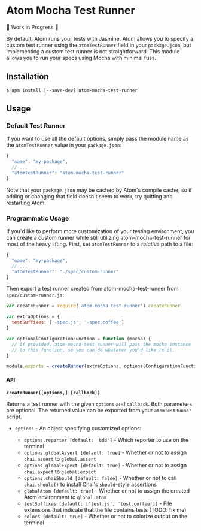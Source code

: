 # Atom Mocha Test Runner

🚧 Work in Progress 🚧

By default, Atom runs your tests with Jasmine. Atom allows you to specify a custom test runner using the `atomTestRunner` field in your `package.json`, but implementing a custom test runner is not straightforward. This module allows you to run your specs using Mocha with minimal fuss.

## Installation

```
$ apm install [--save-dev] atom-mocha-test-runner
```

## Usage

### Default Test Runner

If you want to use all the default options, simply pass the module name as the `atomTestRunner` value in your `package.json`:

```javascript
{
  "name": "my-package",
  // ...
  "atomTestRunner": "atom-mocha-test-runner"
}
```

Note that your `package.json` may be cached by Atom's compile cache, so if adding or changing that field doesn't seem to work, try quitting and restarting Atom.

### Programmatic Usage

If you'd like to perform more customization of your testing environment, you can create a custom runner while still utilizing atom-mocha-test-runner for most of the heavy lifting. First, set `atomTestRunner` to a *relative* path to a file:

```javascript
{
  "name": "my-package",
  // ...
  "atomTestRunner": "./spec/custom-runner"
}
```

Then export a test runner created from atom-mocha-test-runner from `spec/custom-runner.js`:

```javascript
var createRunner = require('atom-mocha-test-runner').createRunner

var extraOptions = {
  testSuffixes: ['-spec.js', '-spec.coffee']
}

var optionalConfigurationFunction = function (mocha) {
  // If provided, atom-mocha-test-runner will pass the mocha instance
  // to this function, so you can do whatever you'd like to it.
}

module.exports = createRunner(extraOptions, optionalConfigurationFunction)
```

#### API

**`createRunner([options,] [callback])`**

Returns a test runner with the given `options` and `callback`. Both parameters are optional. The returned value can be exported from your `atomTestRunner` script.

* `options` - An object specifying customized options:

  * `options.reporter [default: 'bdd']` - Which reporter to use on the terminal
  * `options.globalAssert [default: true]` - Whether or not to assign `chai.assert` to `global.assert`
  * `options.globalExpect [default: true]` - Whether or not to assign `chai.expect` to `global.expect`
  * `options.chaiShould [default: false]` - Whether or not to call `chai.should()` to install Chai's `should`-style assertions
  * `globalAtom [default: true]` - Whether or not to assign the created Atom environment to `global.atom`
  * `testSuffixes [default: ['test.js', 'test.coffee']]` - File extensions that indicate that the file contains tests (TODO: fix me)
  * `colors [default: true]` - Whether or not to colorize output on the terminal

